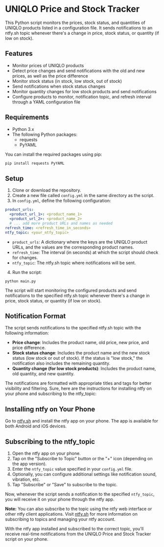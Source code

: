 # UNIQLO Price and Stock Tracker

This Python script monitors the prices, stock status, and quantities of UNIQLO
products listed in a configuration file. It sends notifications to an ntfy.sh
topic whenever there's a change in price, stock status, or quantity (if low on
stock).

## Features

- Monitor prices of UNIQLO products
- Detect price changes and send notifications with the old and new prices, as well as the price difference
- Monitor stock status (in stock, low stock, out of stock)
- Send notifications when stock status changes
- Monitor quantity changes for low stock products and send notifications
- Configure products to monitor, notification topic, and refresh interval through a YAML configuration file

## Requirements

- Python 3.x
- The following Python packages:
  - requests
  - PyYAML

You can install the required packages using pip:

```bash
pip install requests PyYAML
```

## Setup

1. Clone or download the repository.
2. Create a new file called `config.yml` in the same directory as the script.
3. In `config.yml`, define the following configuration:

```yaml
product_urls:
  <product_url_1>: <product_name_1>
  <product_url_2>: <product_name_2>
  # ... add more product URLs and names as needed
refresh_time: <refresh_time_in_seconds>
ntfy_topic: <your_ntfy_topic>
```

- `product_urls`: A dictionary where the keys are the UNIQLO product URLs, and the values are the corresponding product names.
- `refresh_time`: The interval (in seconds) at which the script should check for changes.
- `ntfy_topic`: The ntfy.sh topic where notifications will be sent.

4. Run the script:

```
python main.py
```

The script will start monitoring the configured products and send notifications
to the specified ntfy.sh topic whenever there's a change in price, stock status,
or quantity (if low on stock).

## Notification Format

The script sends notifications to the specified ntfy.sh topic with the following information:

- **Price change**: Includes the product name, old price, new price, and price difference.
- **Stock status change**: Includes the product name and the new stock status
  (low stock or out of stock). If the status is "low stock," the notification
  also includes the remaining quantity.
- **Quantity change (for low stock products)**: Includes the product name, old
  quantity, and new quantity.

The notifications are formatted with appropriate titles and tags for better visibility and filtering.
Sure, here are the instructions for installing ntfy on your phone and subscribing to the ntfy_topic:

## Installing ntfy on Your Phone

Go to [ntfy.sh](https://ntfy.sh/) and install the ntfy app on your phone. The app is available for both Android and iOS devices.

## Subscribing to the ntfy_topic

1. Open the ntfy app on your phone.
2. Tap on the "Subscribe to Topic" button or the "+" icon (depending on the app version).
3. Enter the `ntfy_topic` value specified in your `config.yml` file.
4. Optionally, you can configure additional settings like notification sound, vibration, etc.
5. Tap "Subscribe" or "Save" to subscribe to the topic.

Now, whenever the script sends a notification to the specified `ntfy_topic`, you will receive it on your phone through the ntfy app.

**Note:** You can also subscribe to the topic using the ntfy web interface or
other ntfy client applications. Visit [ntfy.sh](https://ntfy.sh/) for more
information on subscribing to topics and managing your ntfy account.

With the ntfy app installed and subscribed to the correct topic, you'll receive
real-time notifications from the UNIQLO Price and Stock Tracker script on your
phone.

